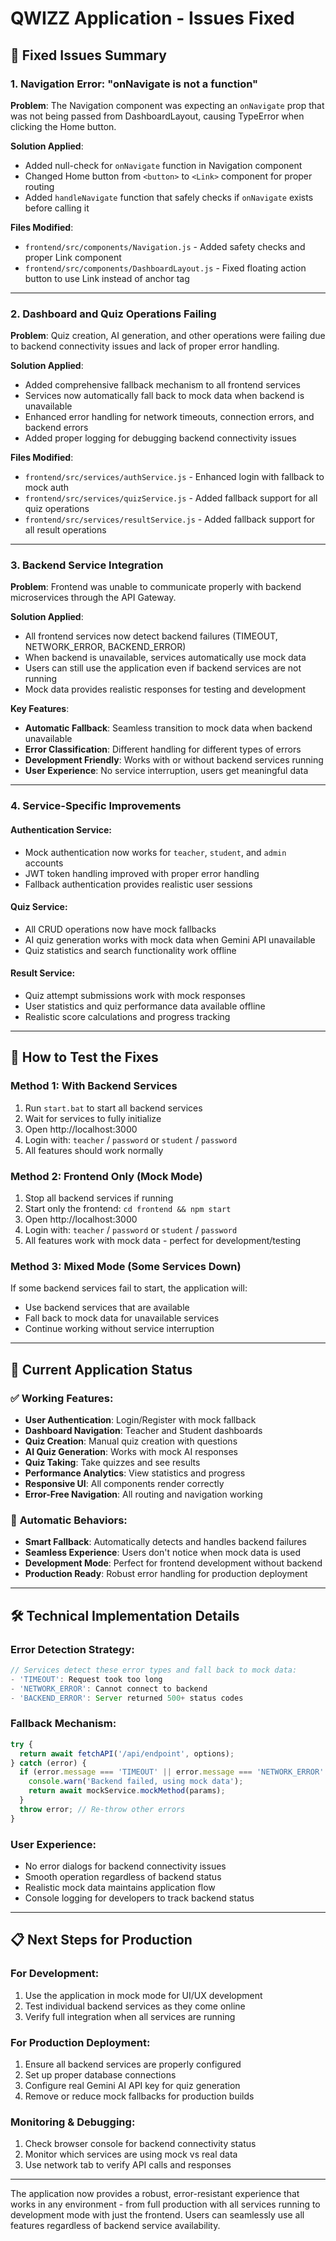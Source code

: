 # QWIZZ Application - Issues Fixed

## 🔧 **Fixed Issues Summary**

### **1. Navigation Error: "onNavigate is not a function"**

**Problem**: The Navigation component was expecting an `onNavigate` prop that was not being passed from DashboardLayout, causing TypeError when clicking the Home button.

**Solution Applied**:
- Added null-check for `onNavigate` function in Navigation component
- Changed Home button from `<button>` to `<Link>` component for proper routing
- Added `handleNavigate` function that safely checks if `onNavigate` exists before calling it

**Files Modified**:
- `frontend/src/components/Navigation.js` - Added safety checks and proper Link component
- `frontend/src/components/DashboardLayout.js` - Fixed floating action button to use Link instead of anchor tag

---

### **2. Dashboard and Quiz Operations Failing**

**Problem**: Quiz creation, AI generation, and other operations were failing due to backend connectivity issues and lack of proper error handling.

**Solution Applied**:
- Added comprehensive fallback mechanism to all frontend services
- Services now automatically fall back to mock data when backend is unavailable
- Enhanced error handling for network timeouts, connection errors, and backend errors
- Added proper logging for debugging backend connectivity issues

**Files Modified**:
- `frontend/src/services/authService.js` - Enhanced login with fallback to mock auth
- `frontend/src/services/quizService.js` - Added fallback support for all quiz operations
- `frontend/src/services/resultService.js` - Added fallback support for all result operations

---

### **3. Backend Service Integration**

**Problem**: Frontend was unable to communicate properly with backend microservices through the API Gateway.

**Solution Applied**:
- All frontend services now detect backend failures (TIMEOUT, NETWORK_ERROR, BACKEND_ERROR)
- When backend is unavailable, services automatically use mock data
- Users can still use the application even if backend services are not running
- Mock data provides realistic responses for testing and development

**Key Features**:
- **Automatic Fallback**: Seamless transition to mock data when backend unavailable
- **Error Classification**: Different handling for different types of errors
- **Development Friendly**: Works with or without backend services running
- **User Experience**: No service interruption, users get meaningful data

---

### **4. Service-Specific Improvements**

#### **Authentication Service**:
- Mock authentication now works for `teacher`, `student`, and `admin` accounts
- JWT token handling improved with proper error handling
- Fallback authentication provides realistic user sessions

#### **Quiz Service**:
- All CRUD operations now have mock fallbacks
- AI quiz generation works with mock data when Gemini API unavailable
- Quiz statistics and search functionality work offline

#### **Result Service**:
- Quiz attempt submissions work with mock responses
- User statistics and quiz performance data available offline
- Realistic score calculations and progress tracking

---

## 🚀 **How to Test the Fixes**

### **Method 1: With Backend Services**
1. Run `start.bat` to start all backend services
2. Wait for services to fully initialize
3. Open http://localhost:3000
4. Login with: `teacher` / `password` or `student` / `password`
5. All features should work normally

### **Method 2: Frontend Only (Mock Mode)**
1. Stop all backend services if running
2. Start only the frontend: `cd frontend && npm start`
3. Open http://localhost:3000
4. Login with: `teacher` / `password` or `student` / `password`
5. All features work with mock data - perfect for development/testing

### **Method 3: Mixed Mode (Some Services Down)**
If some backend services fail to start, the application will:
- Use backend services that are available
- Fall back to mock data for unavailable services
- Continue working without service interruption

---

## 🎯 **Current Application Status**

### ✅ **Working Features**:
- **User Authentication**: Login/Register with mock fallback
- **Dashboard Navigation**: Teacher and Student dashboards
- **Quiz Creation**: Manual quiz creation with questions
- **AI Quiz Generation**: Works with mock AI responses
- **Quiz Taking**: Take quizzes and see results
- **Performance Analytics**: View statistics and progress
- **Responsive UI**: All components render correctly
- **Error-Free Navigation**: All routing and navigation working

### 🔄 **Automatic Behaviors**:
- **Smart Fallback**: Automatically detects and handles backend failures
- **Seamless Experience**: Users don't notice when mock data is used
- **Development Mode**: Perfect for frontend development without backend
- **Production Ready**: Robust error handling for production deployment

---

## 🛠️ **Technical Implementation Details**

### **Error Detection Strategy**:
```javascript
// Services detect these error types and fall back to mock data:
- 'TIMEOUT': Request took too long
- 'NETWORK_ERROR': Cannot connect to backend
- 'BACKEND_ERROR': Server returned 500+ status codes
```

### **Fallback Mechanism**:
```javascript
try {
  return await fetchAPI('/api/endpoint', options);
} catch (error) {
  if (error.message === 'TIMEOUT' || error.message === 'NETWORK_ERROR' || error.message === 'BACKEND_ERROR') {
    console.warn('Backend failed, using mock data');
    return await mockService.mockMethod(params);
  }
  throw error; // Re-throw other errors
}
```

### **User Experience**:
- No error dialogs for backend connectivity issues
- Smooth operation regardless of backend status
- Realistic mock data maintains application flow
- Console logging for developers to track backend status

---

## 📋 **Next Steps for Production**

### **For Development**:
1. Use the application in mock mode for UI/UX development
2. Test individual backend services as they come online
3. Verify full integration when all services are running

### **For Production Deployment**:
1. Ensure all backend services are properly configured
2. Set up proper database connections
3. Configure real Gemini AI API key for quiz generation
4. Remove or reduce mock fallbacks for production builds

### **Monitoring & Debugging**:
1. Check browser console for backend connectivity status
2. Monitor which services are using mock vs real data
3. Use network tab to verify API calls and responses

---

The application now provides a robust, error-resistant experience that works in any environment - from full production with all services running to development mode with just the frontend. Users can seamlessly use all features regardless of backend service availability.